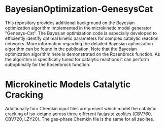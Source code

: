 # BayesianOptimization-GenesysCat
This repository provides additional background on the Bayesian optimization algorithm implemented in the microkinetic model generator "Genesys-Cat". The Bayesian optimization code is especially developed to efficiently identify optimal kinetic parameters for complex catalytic reaction networks. More information regarding the detailed Bayesian optimization algorithm can be found in the publication. Note that the Bayesian optimization algorithm here is demonstrated on the Rosenbrock function. As the algorithm is specifically tuned for catalytic reactions it can perform suboptimally for the Rosenbrock function.

# Microkinetic Models Catalytic Cracking
Additionally four Chemkin input files are present which model the catalytic cracking of iso-octane across three different faujasite zeolites (CBV760, CBV720, LZY20). The gas-phase Chemkin file is the same for all zeolites.
